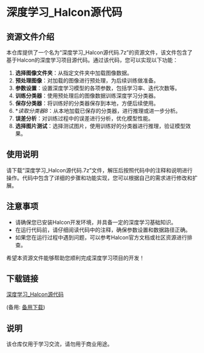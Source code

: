 # 深度学习_Halcon源代码

## 资源文件介绍

本仓库提供了一个名为“深度学习_Halcon源代码.7z”的资源文件，该文件包含了基于Halcon的深度学习项目源代码。通过该代码，您可以实现以下功能：

1. **选择图像文件夹**：从指定文件夹中加载图像数据。
2. **预处理图像**：对加载的图像进行预处理，为后续训练做准备。
3. **参数设置**：设置深度学习模型的各项参数，包括学习率、迭代次数等。
4. **训练分类器**：使用预处理后的图像数据训练深度学习分类器。
5. **保存分类器**：将训练好的分类器保存到本地，方便后续使用。
6. **读取分类器8*：从本地加载已保存的分类器，进行推理或进一步分析。
7. **误差分析**：对训练过程中的误差进行分析，优化模型性能。
8. **选择图片测试**：选择测试图片，使用训练好的分类器进行推理，验证模型效果。

## 使用说明

请下载“深度学习_Halcon源代码.7z”文件，解压后按照代码中的注释和说明进行操作。代码中包含了详细的步骤和功能实现，您可以根据自己的需求进行修改和扩展。

## 注意事项

- 请确保您已安装Halcon开发环境，并具备一定的深度学习基础知识。
- 在运行代码前，请仔细阅读代码中的注释，确保参数设置和数据路径正确。
- 如果您在运行过程中遇到问题，可以参考Halcon官方文档或社区资源进行排查。

希望本资源文件能够帮助您顺利完成深度学习项目的开发！

## 下载链接
[深度学习_Halcon源代码](https://pan.quark.cn/s/70be044a61a9) 

(备用: [备用下载](https://pan.baidu.com/s/1GeGOYOQL9LvhWvpt5RGu1A?pwd=1234))

## 说明

该仓库仅用于学习交流，请勿用于商业用途。
